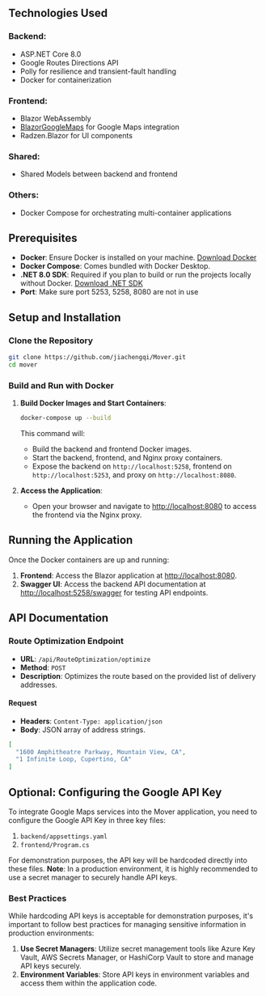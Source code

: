 ## Technologies Used

### Backend:
- ASP.NET Core 8.0
- Google Routes Directions API
- Polly for resilience and transient-fault handling
- Docker for containerization

### Frontend:
- Blazor WebAssembly
- [BlazorGoogleMaps](https://github.com/rungwiroon/BlazorGoogleMaps) for Google Maps integration
- Radzen.Blazor for UI components

### Shared:
- Shared Models between backend and frontend

### Others:
- Docker Compose for orchestrating multi-container applications

## Prerequisites
- **Docker**: Ensure Docker is installed on your machine. [Download Docker](https://www.docker.com/products/docker-desktop)
- **Docker Compose**: Comes bundled with Docker Desktop.
- **.NET 8.0 SDK**: Required if you plan to build or run the projects locally without Docker. [Download .NET SDK](https://dotnet.microsoft.com/download/dotnet/8.0)
- **Port**: Make sure port 5253, 5258, 8080 are not in use

## Setup and Installation

### Clone the Repository
```bash
git clone https://github.com/jiachengqi/Mover.git
cd mover
```

### Build and Run with Docker
1. **Build Docker Images and Start Containers**:
   ```bash
   docker-compose up --build
   ```

   This command will:
   - Build the backend and frontend Docker images.
   - Start the backend, frontend, and Nginx proxy containers.
   - Expose the backend on `http://localhost:5258`, frontend on `http://localhost:5253`, and proxy on `http://localhost:8080`.

2. **Access the Application**:
   - Open your browser and navigate to [http://localhost:8080](http://localhost:8080) to access the frontend via the Nginx proxy.

## Running the Application
Once the Docker containers are up and running:

1. **Frontend**: Access the Blazor application at [http://localhost:8080](http://localhost:8080).
2. **Swagger UI**: Access the backend API documentation at [http://localhost:5258/swagger](http://localhost:5258/swagger) for testing API endpoints.

## API Documentation

### Route Optimization Endpoint
- **URL**: `/api/RouteOptimization/optimize`
- **Method**: `POST`
- **Description**: Optimizes the route based on the provided list of delivery addresses.

#### Request
- **Headers**: `Content-Type: application/json`
- **Body**: JSON array of address strings.

```json
[
  "1600 Amphitheatre Parkway, Mountain View, CA",
  "1 Infinite Loop, Cupertino, CA"
]
```

## Optional: Configuring the Google API Key
To integrate Google Maps services into the Mover application, you need to configure the Google API Key in three key files:

1. `backend/appsettings.yaml`
2. `frontend/Program.cs`

For demonstration purposes, the API key will be hardcoded directly into these files. **Note**: In a production environment, it is highly recommended to use a secret manager to securely handle API keys.

### Best Practices
While hardcoding API keys is acceptable for demonstration purposes, it's important to follow best practices for managing sensitive information in production environments:

1. **Use Secret Managers**: Utilize secret management tools like Azure Key Vault, AWS Secrets Manager, or HashiCorp Vault to store and manage API keys securely.
2. **Environment Variables**: Store API keys in environment variables and access them within the application code.

